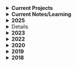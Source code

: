 <details>
  <summary>
  <b>Current Projects</b>
  </summary>
  <ul>
    <li><a href="https://github.com/ummagohil/gamified-algos-ds">gamified algorithms and data structures</a></li>
    </details>
  </ul>
 </details>

 <details>
  <summary>
  <b>Current Notes/Learning</b>
  </summary>
  <ul>
    <li><a href="https://github.com/ummagohil/aws-dev-assoc-exam-notes">aws developer associate</a></li>
    </details>
  </ul>
 </details>

<details>
  <summary>
  <b>2025</b>
  </summary>
  <ul>
    <li><a href="https://github.com/ummagohil/face-recognition">facial recognition</a></li>
    <li><a href="https://github.com/ummagohil/understand-the-underline">understand the underline</li>
      <li><a href="https://github.com/ummagohil/x-ray-vision">x-ray vision</li>
      <li><a href="https://github.com/ummagohil/aws-machine-learning">aws machine learning associate</a></li>
    <li><a href="https://github.com/ummagohil/hugging-face-notes">hugging face</a></li>
        <li><a href="https://github.com/ummagohil/make-an-orchestra">make an orchestra</li>
    </details>
  </ul>
 </details>

 <details>
  <summary>
  <b>2024</b>
  </summary>
  <ul>
    <li><a href="https://github.com/ummagohil/Productivity-Journal">productivity journal</a></li>
    <li><a href="https://github.com/ummagohil/Pack-Your-Bags">pack your bags</a></li>
    <li><a href="https://github.com/ummagohil/Buy-a-Home">buy a home</a></li>
    <li><a href="https://github.com/ummagohil/Bubble-CLI"> bubble cli</li>
    <li><a href="https://github.com/ummagohil/personal-ai-finance">personal ai finance</a></li>
    <li><a href="https://github.com/ummagohil/budgeting-tool">budgeting tool</a></li>
    <li><a href="https://github.com/ummagohil/biometrics-auth">biometeric authentication</a></li>
    </details>
  </ul>
 </details>

<details>
  <summary>
  <b>2023</b>
  </summary>
  <ul>
    <li><a href="https://github.com/ummagohil/Movie-App">movie app</a></li>
    <li><a href="https://github.com/ummagohil/Drag-Drop">drag + drop</a></li>
    <li><a href="https://github.com/ummagohil/Payments-App">payments app</a></li>
    <li><a href="https://github.com/ummagohil/Chrome-Extension">chrome extension</a></li>
    <li><a href="https://github.com/ummagohil/Nutrition-Dashboard">nutrition dashboard</a></li>
    </details>
  </ul>
 </details>

<details>
  <summary>
  <b>2022</b>
  </summary>
  <ul>
    <li><a href="https://github.com/ummagohil/Music-App">music app</a></li>
    <li><a href="https://github.com/ummagohil/Emails-App">emails app</a></li>
    <li><a href="https://github.com/ummagohil/Reminders-App">reminders app</a></li>
    <li><a href="https://github.com/ummagohil/Habit-Tracker">habit tracker</a></li>
  </ul>
 </details>

<details>
  <summary>
  <b>2020</b>
  </summary>
  <ul>
  <li><a href="https://github.com/ummagohil/Tweakemoji-icons">tweakemoji npm package</a></li>
  <li><a href="https://github.com/ummagohil/Reading-App-Web">reading app</a></li>
   <li><a href="https://github.com/ummagohil/Running-App-Web">running app [web]</a></li>
   <li><a href="https://github.com/ummagohil/Running-App">running app [mobile]</a></li>
   </ul>
 </details>

<details>
  <summary>
  <b>2019</b>
  </summary>
  <ul>
  <li><a href="https://github.com/ummagohil/New-Savings-Dashboard">savings dashboard</a></li>
  <li><a href="https://github.com/ummagohil/Food-Prep-App">food prep app</a></li>
  <li><a href="https://github.com/ummagohil/Kaggle-HousePrices">kaggle: house prices</a></li>
  <li><a href="https://github.com/ummagohil/Kaggle-Titanic">kaggle: titanic</a></li>
  <li><a href="https://github.com/ummagohil/Running-App-API">running app api</a></li>
  <li><a href="https://github.com/ummagohil/finance-dashboard">finance dashboard</a></li>
  </ul>
 </details>

 <details>
  <summary>
  <b>2018</b>
  </summary>
  <ul>
  <li><a href="https://github.com/ummagohil/Portfolio">Portfolio</a></li>
    <li><a href="https://github.com/ummagohil/Testing-Feeds">Testing Feeds</a></li>
     <li><a href="https://github.com/ummagohil/Restaurant-Reviews">Restaurant Reviews</a></li>
     <li><a href="https://github.com/ummagohil/Book-App">Book App</a></li>
      <li><a href="https://github.com/ummagohil/Star-Wars">Star Wars</a></li>
       <li><a href="https://github.com/ummagohil/Search-Museums">Search Museums</a></li>
  <li><a href="https://github.com/ummagohil/Input-Form">Input Form</a></li>
     <li><a href="https://github.com/ummagohil/To-Do-List">To Do List</a></li>
    <li><a href="https://github.com/ummagohil/Random-Quotes">Random Quotes</a></li>
    <li><a href="https://github.com/ummagohil/Arcade-Game">Arcade Game</a></li>
     <li><a href="https://github.com/ummagohil/Card-Game">Card Game</a></li>
      <li><a href="https://github.com/ummagohil/Spinning-Circle">Spinning Circle</a></li>
    <li><a href="https://github.com/ummagohil/Pixel-Art">Pixel Art</a></li>
    <li><a href="https://github.com/ummagohil/Animal">Animal Card</a></li>
    <li><a href="https://github.com/ummagohil/Bar-Chart">Bar Chart</a></li>
      <li><a href="https://github.com/ummagohil/React-Bar-Chart">React Bar Chart</a></li>
      <li><a href="https://github.com/ummagohil/Bitcoin-graph">Bitcoin Graph</a></li>
  </ul>
 </details>




